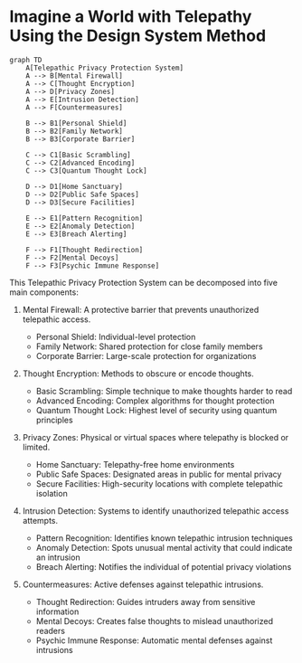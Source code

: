 # Imagine a World with Telepathy Using the Design System Method

```mermaid
graph TD
    A[Telepathic Privacy Protection System]
    A --> B[Mental Firewall]
    A --> C[Thought Encryption]
    A --> D[Privacy Zones]
    A --> E[Intrusion Detection]
    A --> F[Countermeasures]

    B --> B1[Personal Shield]
    B --> B2[Family Network]
    B --> B3[Corporate Barrier]

    C --> C1[Basic Scrambling]
    C --> C2[Advanced Encoding]
    C --> C3[Quantum Thought Lock]

    D --> D1[Home Sanctuary]
    D --> D2[Public Safe Spaces]
    D --> D3[Secure Facilities]

    E --> E1[Pattern Recognition]
    E --> E2[Anomaly Detection]
    E --> E3[Breach Alerting]

    F --> F1[Thought Redirection]
    F --> F2[Mental Decoys]
    F --> F3[Psychic Immune Response]
```

This Telepathic Privacy Protection System can be decomposed into five main components:

1. Mental Firewall: A protective barrier that prevents unauthorized telepathic access.
   - Personal Shield: Individual-level protection
   - Family Network: Shared protection for close family members
   - Corporate Barrier: Large-scale protection for organizations

2. Thought Encryption: Methods to obscure or encode thoughts.
   - Basic Scrambling: Simple technique to make thoughts harder to read
   - Advanced Encoding: Complex algorithms for thought protection
   - Quantum Thought Lock: Highest level of security using quantum principles

3. Privacy Zones: Physical or virtual spaces where telepathy is blocked or limited.
   - Home Sanctuary: Telepathy-free home environments
   - Public Safe Spaces: Designated areas in public for mental privacy
   - Secure Facilities: High-security locations with complete telepathic isolation

4. Intrusion Detection: Systems to identify unauthorized telepathic access attempts.
   - Pattern Recognition: Identifies known telepathic intrusion techniques
   - Anomaly Detection: Spots unusual mental activity that could indicate an intrusion
   - Breach Alerting: Notifies the individual of potential privacy violations

5. Countermeasures: Active defenses against telepathic intrusions.
   - Thought Redirection: Guides intruders away from sensitive information
   - Mental Decoys: Creates false thoughts to mislead unauthorized readers
   - Psychic Immune Response: Automatic mental defenses against intrusions
